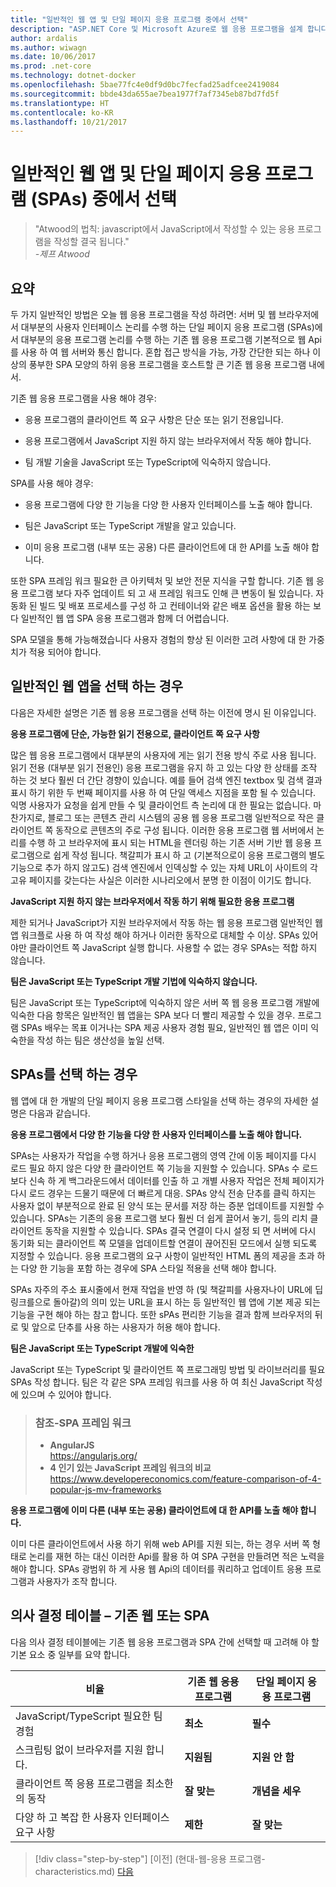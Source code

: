 ```yaml
---
title: "일반적인 웹 앱 및 단일 페이지 응용 프로그램 중에서 선택"
description: "ASP.NET Core 및 Microsoft Azure로 웹 응용 프로그램을 설계 합니다."
author: ardalis
ms.author: wiwagn
ms.date: 10/06/2017
ms.prod: .net-core
ms.technology: dotnet-docker
ms.openlocfilehash: 5bae77fc4e0df9d0bc7fecfad25adfcee2419084
ms.sourcegitcommit: bbde43da655ae7bea1977f7af7345eb87bd7fd5f
ms.translationtype: HT
ms.contentlocale: ko-KR
ms.lasthandoff: 10/21/2017
---
```

# <a name="choose-between-traditional-web-apps-and-single-page-apps-spas"></a>일반적인 웹 앱 및 단일 페이지 응용 프로그램 (SPAs) 중에서 선택

> "Atwood의 법칙: javascript에서 JavaScript에서 작성할 수 있는 응용 프로그램을 작성할 결국 됩니다."  
> _\-제프 Atwood_

## <a name="summary"></a>요약

두 가지 일반적인 방법은 오늘 웹 응용 프로그램을 작성 하려면: 서버 및 웹 브라우저에서 대부분의 사용자 인터페이스 논리를 수행 하는 단일 페이지 응용 프로그램 (SPAs)에서 대부분의 응용 프로그램 논리를 수행 하는 기존 웹 응용 프로그램 기본적으로 웹 Api를 사용 하 여 웹 서버와 통신 합니다. 혼합 접근 방식을 가능, 가장 간단한 되는 하나 이상의 풍부한 SPA 모양의 하위 응용 프로그램을 호스트할 큰 기존 웹 응용 프로그램 내에서.

기존 웹 응용 프로그램을 사용 해야 경우:

-   응용 프로그램의 클라이언트 쪽 요구 사항은 단순 또는 읽기 전용입니다.

-   응용 프로그램에서 JavaScript 지원 하지 않는 브라우저에서 작동 해야 합니다.

-   팀 개발 기술을 JavaScript 또는 TypeScript에 익숙하지 않습니다.

SPA를 사용 해야 경우:

-   응용 프로그램에 다양 한 기능을 다양 한 사용자 인터페이스를 노출 해야 합니다.

-   팀은 JavaScript 또는 TypeScript 개발을 알고 있습니다.

-   이미 응용 프로그램 (내부 또는 공용) 다른 클라이언트에 대 한 API를 노출 해야 합니다.

또한 SPA 프레임 워크 필요한 큰 아키텍처 및 보안 전문 지식을 구할 합니다. 기존 웹 응용 프로그램 보다 자주 업데이트 되 고 새 프레임 워크도 인해 큰 변동이 될 있습니다. 자동화 된 빌드 및 배포 프로세스를 구성 하 고 컨테이너와 같은 배포 옵션을 활용 하는 보다 일반적인 웹 앱 SPA 응용 프로그램과 함께 더 어렵습니다.

SPA 모델을 통해 가능해졌습니다 사용자 경험의 향상 된 이러한 고려 사항에 대 한 가중치가 적용 되어야 합니다.

## <a name="when-to-choose-traditional-web-apps"></a>일반적인 웹 앱을 선택 하는 경우

다음은 자세한 설명은 기존 웹 응용 프로그램을 선택 하는 이전에 명시 된 이유입니다.

**응용 프로그램에 단순, 가능한 읽기 전용으로, 클라이언트 쪽 요구 사항**

많은 웹 응용 프로그램에서 대부분의 사용자에 게는 읽기 전용 방식 주로 사용 됩니다. 읽기 전용 (대부분 읽기 전용인) 응용 프로그램을 유지 하 고 있는 다양 한 상태를 조작 하는 것 보다 훨씬 더 간단 경향이 있습니다. 예를 들어 검색 엔진 textbox 및 검색 결과 표시 하기 위한 두 번째 페이지를 사용 하 여 단일 액세스 지점을 포함 될 수 있습니다. 익명 사용자가 요청을 쉽게 만들 수 및 클라이언트 측 논리에 대 한 필요는 없습니다. 마찬가지로, 블로그 또는 콘텐츠 관리 시스템의 공용 웹 응용 프로그램 일반적으로 작은 클라이언트 쪽 동작으로 콘텐츠의 주로 구성 됩니다. 이러한 응용 프로그램 웹 서버에서 논리를 수행 하 고 브라우저에 표시 되는 HTML을 렌더링 하는 기존 서버 기반 웹 응용 프로그램으로 쉽게 작성 됩니다. 책갈피가 표시 하 고 (기본적으로이 응용 프로그램의 별도 기능으로 추가 하지 않고도) 검색 엔진에서 인덱싱할 수 있는 자체 URL이 사이트의 각 고유 페이지를 갖는다는 사실은 이러한 시나리오에서 분명 한 이점이 이기도 합니다.

**JavaScript 지원 하지 않는 브라우저에서 작동 하기 위해 필요한 응용 프로그램**

제한 되거나 JavaScript가 지원 브라우저에서 작동 하는 웹 응용 프로그램 일반적인 웹 앱 워크플로 사용 하 여 작성 해야 하거나 이러한 동작으로 대체할 수 이상. SPAs 있어야만 클라이언트 쪽 JavaScript 실행 합니다. 사용할 수 없는 경우 SPAs는 적합 하지 않습니다.

**팀은 JavaScript 또는 TypeScript 개발 기법에 익숙하지 않습니다.**

팀은 JavaScript 또는 TypeScript에 익숙하지 않은 서버 쪽 웹 응용 프로그램 개발에 익숙한 다음 항목은 일반적인 웹 앱을는 SPA 보다 더 빨리 제공할 수 있을 경우. 프로그램 SPAs 배우는 목표 이거나는 SPA 제공 사용자 경험 필요, 일반적인 웹 앱은 이미 익숙한을 작성 하는 팀은 생산성을 높일 선택.

## <a name="when-to-choose-spas"></a>SPAs를 선택 하는 경우

웹 앱에 대 한 개발의 단일 페이지 응용 프로그램 스타일을 선택 하는 경우의 자세한 설명은 다음과 같습니다.

**응용 프로그램에서 다양 한 기능을 다양 한 사용자 인터페이스를 노출 해야 합니다.**

SPAs는 사용자가 작업을 수행 하거나 응용 프로그램의 영역 간에 이동 페이지를 다시 로드 필요 하지 않은 다양 한 클라이언트 쪽 기능을 지원할 수 있습니다. SPAs 수 로드 보다 신속 하 게 백그라운드에서 데이터를 인출 하 고 개별 사용자 작업은 전체 페이지가 다시 로드 경우는 드물기 때문에 더 빠르게 대응. SPAs 양식 전송 단추를 클릭 하지는 사용자 없이 부분적으로 완료 된 양식 또는 문서를 저장 하는 증분 업데이트를 지원할 수 있습니다. SPAs는 기존의 응용 프로그램 보다 훨씬 더 쉽게 끌어서 놓기, 등의 리치 클라이언트 동작을 지원할 수 있습니다. SPAs 결국 연결이 다시 설정 되 면 서버에 다시 동기화 되는 클라이언트 쪽 모델을 업데이트할 연결이 끊어진된 모드에서 실행 되도록 지정할 수 있습니다. 응용 프로그램의 요구 사항이 일반적인 HTML 폼의 제공을 초과 하는 다양 한 기능을 포함 하는 경우에 SPA 스타일 적용을 선택 해야 합니다.

SPAs 자주의 주소 표시줄에서 현재 작업을 반영 하 (및 책갈피를 사용자나이 URL에 딥 링크를으로 돌아갈)의 의미 있는 URL을 표시 하는 등 일반적인 웹 앱에 기본 제공 되는 기능을 구현 해야 하는 참고 합니다. 또한 sPAs 편리한 기능을 결과 함께 브라우저의 뒤로 및 앞으로 단추를 사용 하는 사용자가 허용 해야 합니다.

**팀은 JavaScript 또는 TypeScript 개발에 익숙한**

JavaScript 또는 TypeScript 및 클라이언트 쪽 프로그래밍 방법 및 라이브러리를 필요 SPAs 작성 합니다. 팀은 각 같은 SPA 프레임 워크를 사용 하 여 최신 JavaScript 작성에 있으며 수 있어야 합니다.

> ### <a name="references--spa-frameworks"></a>참조-SPA 프레임 워크
> - **AngularJS**  
> <https://angularjs.org/>
> - **4 인기 있는 JavaScript 프레임 워크의 비교**  
> <https://www.developereconomics.com/feature-comparison-of-4-popular-js-mv-frameworks>

**응용 프로그램에 이미 다른 (내부 또는 공용) 클라이언트에 대 한 API를 노출 해야 합니다.**

이미 다른 클라이언트에서 사용 하기 위해 web API를 지원 되는, 하는 경우 서버 쪽 형태로 논리를 재현 하는 대신 이러한 Api를 활용 하 여 SPA 구현을 만들려면 적은 노력을 해야 합니다. SPAs 광범위 하 게 사용 웹 Api의 데이터를 쿼리하고 업데이트 응용 프로그램과 사용자가 조작 합니다.

## <a name="decision-table--traditional-web-or-spa"></a>의사 결정 테이블 – 기존 웹 또는 SPA

다음 의사 결정 테이블에는 기존 웹 응용 프로그램과 SPA 간에 선택할 때 고려해 야 할 기본 요소 중 일부를 요약 합니다.

  | **비율** | **기존 웹 응용 프로그램** | **단일 페이지 응용 프로그램** |
  |---|---|---|
  | JavaScript/TypeScript 필요한 팀 경험 | **최소** | **필수** |
  | 스크립팅 없이 브라우저를 지원 합니다. | **지원됨** | **지원 안 함** |
  | 클라이언트 쪽 응용 프로그램을 최소한의 동작 | **잘 맞는** | **개념을 세우** |
  | 다양 하 고 복잡 한 사용자 인터페이스 요구 사항 | **제한** | **잘 맞는** |

>[!div class="step-by-step"]
[이전] (현대-웹-응용 프로그램-characteristics.md) [다음](architectural-principles.md)
